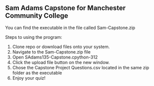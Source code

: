 ## Sam Adams Capstone for Manchester Community College

You can find the executable in the file called Sam-Capstone.zip

Steps to using the program:
1. Clone repo or download files onto your system.
2. Navigate to the Sam-Capstone.zip file
3. Open SAdams135-Capstone.cpython-312
4. Click the upload file button on the new window.
5. Chose the Capstone Project Questions.csv located in the same zip folder as the executable
6. Enjoy your quiz!
